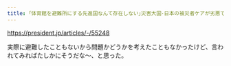 ```yaml
---
title: ｢体育館を避難所にする先進国なんて存在しない｣災害大国･日本の被災者ケアが劣悪である根本原因 日本での｢美談｣は､欧米なら｢人権侵害｣｢ハラスメント｣になる | PRESIDENT Online（プレジデントオンライン）
---
```


https://president.jp/articles/-/55248

実際に避難したこともないから問題かどうかを考えたこともなかったけど、言われてみればたしかにそうだな〜、と思った。

